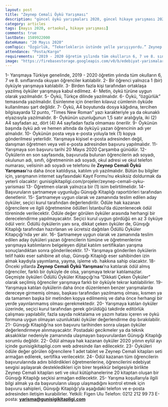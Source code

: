 ```yaml
---
layout: post
title: "Zeynep Cemali Öykü Yarışması"
description: "güncel öykü yarışmaları 2020, güncel hikaye yarışması 2020, ödüllü yarışmalar 2020"
category: articles
tags: [mayıs 2020, ortaokul, hikaye yarışması]
comments: true
lastDate: 1589922000
dateHuman: "20 Mayıs 2020"
comTopic: "Özgürlük, “Tekerleklerin üstünde yelle yarışıyordu.” Zeynep Cemali’nin Patenli Kız kitabından."
attendance: "Posta/Kargo"
requirements: "2019 - 2020 öğretim yılında tüm okulların 6, 7 ve 8. sınıflarında okuyan öğrenciler katılabilir."  
image: "https://firebasestorage.googleapis.com/v0/b/edebiyat-yarismalari.appspot.com/o/sefer-eksi-kultur-sanat-odulleri-oyku-yarismasi.jpg?alt=media&token=e419164e-1554-4693-b16e-c2642e8c37bb"
---
```


1- Yarışmaya Türkiye genelinde, 2019 - 2020 öğretim yılında tüm okulların 6, 7 ve 8. sınıflarında okuyan öğrenciler katılabilir.
2- Bir öğrenci yalnızca 1 (bir) öyküyle yarışmaya katılabilir.
3- Birden fazla kişi tarafından ortaklaşa yazılmış öyküler yarışmaya kabul edilmez.
4- Metin, öykü türüne uygun olarak yazılmalıdır.
5- Öykü, Türkçe dilinde yazılmalıdır.
6- Öykü, “özgürlük” temasında yazılmalıdır. Esinlenme için önerilen kılavuz cümlenin öyküde kullanılması şart değildir.
7- Öykü, A4 boyutunda dosya kâğıdına, tercihen bilgisayarda 12 punto, “Times New Roman” yazı karakteriyle ya da okunaklı elyazısıyla yazılmalıdır.
8- Öykünün uzunluğunun 1,5 satır aralığıyla, iki (2) A4 sayfadan az, dört (4) A4 sayfadan fazla olmaması önerilir.
9- Öykünün başında öykü adı ve hemen altında da öyküyü yazan öğrencinin adı yer almalıdır.
10- Öykünün posta veya e-posta yoluyla tek (1) kopya gönderilmesi yeterlidir. Yarışmaya kişisel e-posta adresinden değil, danışman öğretmen veya veli e-posta adresinden başvuru yapılmalıdır.
11- Yarışmaya son başvuru tarihi 20 Mayıs 2020 Çarşamba günüdür.
12- Öykülerin en son sayfasında, başvuruda bulunan öğrencilerin adı soyadı, okulunun adı, sınıfı, öğretmeninin adı soyadı, okul adresi ve okul telefon numarası, velisinin adı soyadı ve telefonu ile **Zeynep Cemali Öykü Yarışması**’na daha önce katıldıysa, katılım yılı yazılmalıdır. Bütün bu bilgiler için, yarışmanın internet sayfasındaki Kayıt Formu’nu eksiksiz doldurmak da yeterli olacaktır: gunisigikitapligi.com/projeler/zeynep-cemali-oyku-yarismasi
13- Öğretmen olarak yalnızca bir (1) isim belirtilmelidir.
14- Başvuruların şartnameye uygunluğu Günışığı Kitaplığı raportörleri tarafından denetlenir.
15- Şartnameye uygun olarak ve zamanında teslim edilen aday öyküler, seçici kurul tarafından değerlendirilir. Ödüle hak kazanan öğrencilere ve ilgili öğretmenine ödülleri İstanbul’da düzenlenecek ödül töreninde verilecektir. Ödüle değer görülen öyküler arasında herhangi bir derecelendirme yapılmayacaktır. Seçici kurul uygun gördüğü en az 3 öyküye ödül verir. Ödüllü öykülerin yanı sıra, dikkat çeken öyküler de, Günışığı Kitaplığı tarafından hazırlanan ve ücretsiz
dağıtılan Ödüllü Öyküler Kitapçığı’nda yer alır.
16- Şartnameye uygun olarak ve zamanında teslim edilen aday öyküleri yazan öğrencilerin tümüne ve öğretmenlerine yarışmaya katılımlarını belgeleyen dijital katılım sertifikaları yarışma sonuçlandıktan sonra gönderilecektir.
17- Yarışmaya gönderilen öykülerin telif hakkı eser sahibine ait olup, Günışığı Kitaplığı eser sahibinden izin almak kaydıyla yayımlama, yayma, işleme vb. hakkına sahip olacaktır.
18- Önceki yıllarda **Zeynep Cemali Öykü Yarışması**’na katılarak ödül almış öğrenciler, farklı bir öyküyle de olsa, yarışmaya tekrar katılamazlar. Geçmişte öyküleri Ödüllü Öyküler Kitapçığı’na “Dikkati Çeken Öyküler” olarak seçilmiş öğrenciler yarışmaya farklı bir öyküyle tekrar katılabilirler.
19- Yarışmaya katılan öykülerin daha önce düzenlenen benzer yarışmalarda dereceye girmemiş olması, başkası tarafından yazılmamış olması, kısmen ya da tamamen başka bir metinden kopya edilmemiş ve daha önce herhangi bir yerde yayınlanmamış olması gerekmektedir.
20- Yarışmaya katılan öyküler üzerinde, seçici kurul tarafından gerek görüldüğü takdirde editörlük çalışması yapılabilir, fazla sayıda noktalama ve yazım hatası içeren ve öykü formuna uygun olmayan uzunluktaki öyküler değerlendirme dışı bırakılabilir.
21- Günışığı Kitaplığı’na son başvuru tarihinden sonra ulaşan öyküler değerlendirmeye alınmayacaktır. Postadaki gecikmeler ya da teknik aksaklıklar nedeniyle zamanında ulaşmayan başvurulardan Günışığı Kitaplığı sorumlu değildir.
22- Ödül almaya hak kazanan öyküler 2020 yılının eylül ayı içinde gunisigikitapligi.com web adresinde ilan edilecektir.
23- Öyküleri ödüle değer görülen öğrencilere 1 adet tablet ve Zeynep Cemali kitapları seti armağan edilerek, sertifika verilecektir.
24- Ödül kazanan tüm öğrencilerin başvurularında adını bildirdikleri öğretmenlerine, öğrencilerini edebiyat sevgisi aşılayarak destekledikleri için birer teşekkür belgesiyle birlikte Zeynep Cemali kitapları seti ve okul kütüphanelerine 20 kitaptan oluşan bir Günışığı Kitaplığı seçkisi armağan edilecektir.
25- Yarışma koşullarıyla ilgili bilgi almak ya da başvuruların ulaşıp ulaşmadığını kontrol etmek için başvuru sahipleri, Günışığı Kitaplığı’yla aşağıdaki telefon ve e-posta adresinden iletişim kurabilirler.
Yetkili: Figen Ulu
Telefon: 0212 212 99 73
E-posta: **yarisma@gunisigikitapligi.com**